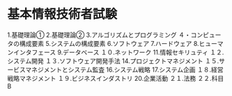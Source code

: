# 基本情報技術者試験
1.基礎理論①
2.基礎理論②
3.アルゴリズムとプログラミング
４・コンピュータの構成要素
5.システムの構成要素
6.ソフトウェア
7.ハードウェア
8.ヒューマンインタフェース
9.データベース
１０.ネットワーク
11.情報セキリュティ
１２.システム開発
１３.ソフトウェア開発手法
14.プロジェクトマネジメント
１５.サービスマネジメントとシステム監査
16.システム戦略
17.システム企画
１８.経営戦略マネジメント
１９.ビジネスインダストリ
20.企業活動
２１.法務
２２.科目B
